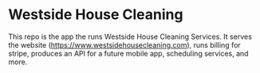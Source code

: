# Westside House Cleaning

This repo is the app the runs Westside House Cleaning Services. It serves the website (https://www.westsidehousecleaning.com), runs billing for stripe, produces an API for a future mobile app, scheduling services, and more.